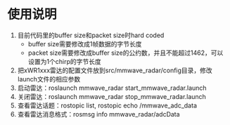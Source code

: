 # 使用说明
1. 目前代码里的buffer size和packet size时hard coded
    - buffer size需要修改成1帧数据的字节长度
    - packet size需要修改成buffer size的公约数，并且不能超过1462，可以设置为1个chirp的字节长度
1. 把xWR1xxx雷达的配置文件放到src/mmwave_radar/config目录，修改launch文件的相应参数
2. 启动雷达：roslaunch mmwave_radar start_mmwave_radar.launch
3. 关闭雷达：roslaunch mmwave_radar stop_mmwave_radar.launch
4. 查看雷达话题：rostopic list, rostopic echo /mmwave_adc_data
5. 查看雷达消息格式：rosmsg info mmwave_radar/adcData